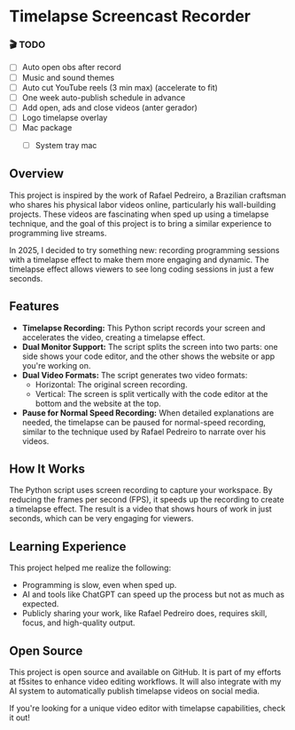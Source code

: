 # Timelapse Screencast Recorder

### 🎬 **TODO**
- [ ] Auto open obs after record
- [ ] Music and sound themes
- [ ] Auto cut YouTube reels (3 min max) (accelerate to fit)
- [ ] One week auto-publish schedule in advance
- [ ] Add open, ads and close videos (anter gerador)
- [ ] Logo timelapse overlay
- [ ] Mac package
  - [ ] System tray mac


## Overview

This project is inspired by the work of Rafael Pedreiro, a Brazilian craftsman who shares his physical labor videos online, particularly his wall-building projects. These videos are fascinating when sped up using a timelapse technique, and the goal of this project is to bring a similar experience to programming live streams.

In 2025, I decided to try something new: recording programming sessions with a timelapse effect to make them more engaging and dynamic. The timelapse effect allows viewers to see long coding sessions in just a few seconds.

## Features

- **Timelapse Recording:** This Python script records your screen and accelerates the video, creating a timelapse effect.
- **Dual Monitor Support:** The script splits the screen into two parts: one side shows your code editor, and the other shows the website or app you're working on.
- **Dual Video Formats:** The script generates two video formats:
  - Horizontal: The original screen recording.
  - Vertical: The screen is split vertically with the code editor at the bottom and the website at the top.
- **Pause for Normal Speed Recording:** When detailed explanations are needed, the timelapse can be paused for normal-speed recording, similar to the technique used by Rafael Pedreiro to narrate over his videos.

## How It Works

The Python script uses screen recording to capture your workspace. By reducing the frames per second (FPS), it speeds up the recording to create a timelapse effect. The result is a video that shows hours of work in just seconds, which can be very engaging for viewers.

## Learning Experience

This project helped me realize the following:
- Programming is slow, even when sped up.
- AI and tools like ChatGPT can speed up the process but not as much as expected.
- Publicly sharing your work, like Rafael Pedreiro does, requires skill, focus, and high-quality output.

## Open Source

This project is open source and available on GitHub. It is part of my efforts at f5sites to enhance video editing workflows. It will also integrate with my AI system to automatically publish timelapse videos on social media.

If you're looking for a unique video editor with timelapse capabilities, check it out!
